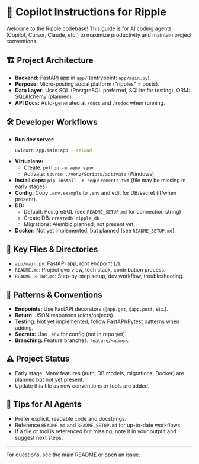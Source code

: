 # 🤖 Copilot Instructions for Ripple

Welcome to the Ripple codebase! This guide is for AI coding agents (Copilot, Cursor, Claude, etc.) to maximize productivity and maintain project conventions.

## 🏗️ Project Architecture

- **Backend:** FastAPI app in `app/` (entrypoint: `app/main.py`).
- **Purpose:** Micro-posting social platform ("ripples" = posts).
- **Data Layer:** Uses SQL (PostgreSQL preferred, SQLite for testing). ORM: SQLAlchemy (planned).
- **API Docs:** Auto-generated at `/docs` and `/redoc` when running.

## 🛠️ Developer Workflows

- **Run dev server:**
  ```sh
  uvicorn app.main:app --reload
  ```
- **Virtualenv:**
  - Create: `python -m venv venv`
  - Activate: `source ./venv/Scripts/activate` (Windows)
- **Install deps:** `pip install -r requirements.txt` (file may be missing in early stages)
- **Config:** Copy `.env.example` to `.env` and edit for DB/secret (if/when present).
- **DB:**
  - Default: PostgreSQL (see `README_SETUP.md` for connection string)
  - Create DB: `createdb ripple_db`
  - Migrations: Alembic planned, not present yet
- **Docker:** Not yet implemented, but planned (see `README_SETUP.md`).

## 📁 Key Files & Directories

- `app/main.py`: FastAPI app, root endpoint (`/`).
- `README.md`: Project overview, tech stack, contribution process.
- `README_SETUP.md`: Step-by-step setup, dev workflow, troubleshooting.

## 📝 Patterns & Conventions

- **Endpoints:** Use FastAPI decorators (`@app.get`, `@app.post`, etc.).
- **Return:** JSON responses (dicts/objects).
- **Testing:** Not yet implemented; follow FastAPI/Pytest patterns when adding.
- **Secrets:** Use `.env` for config (not in repo yet).
- **Branching:** Feature branches: `feature/<name>`.

## ⚠️ Project Status

- Early stage: Many features (auth, DB models, migrations, Docker) are planned but not yet present.
- Update this file as new conventions or tools are added.

## 🧠 Tips for AI Agents

- Prefer explicit, readable code and docstrings.
- Reference `README.md` and `README_SETUP.md` for up-to-date workflows.
- If a file or tool is referenced but missing, note it in your output and suggest next steps.

---

For questions, see the main README or open an issue.
